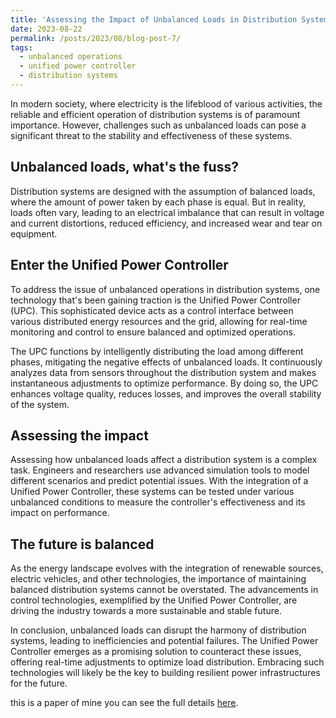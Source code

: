 ```yaml
---
title: 'Assessing the Impact of Unbalanced Loads in Distribution Systems using Unified Power Controller'
date: 2023-08-22
permalink: /posts/2023/08/blog-post-7/
tags:
  - unbalanced operations
  - unified power controller
  - distribution systems
---
```


In modern society, where electricity is the lifeblood of various activities, the reliable and efficient operation of distribution systems is of paramount importance. However, challenges such as unbalanced loads can pose a significant threat to the stability and effectiveness of these systems.

## Unbalanced loads, what's the fuss?

Distribution systems are designed with the assumption of balanced loads, where the amount of power taken by each phase is equal. But in reality, loads often vary, leading to an electrical imbalance that can result in voltage and current distortions, reduced efficiency, and increased wear and tear on equipment.

## Enter the Unified Power Controller

To address the issue of unbalanced operations in distribution systems, one technology that's been gaining traction is the Unified Power Controller (UPC). This sophisticated device acts as a control interface between various distributed energy resources and the grid, allowing for real-time monitoring and control to ensure balanced and optimized operations.

The UPC functions by intelligently distributing the load among different phases, mitigating the negative effects of unbalanced loads. It continuously analyzes data from sensors throughout the distribution system and makes instantaneous adjustments to optimize performance. By doing so, the UPC enhances voltage quality, reduces losses, and improves the overall stability of the system.

## Assessing the impact

Assessing how unbalanced loads affect a distribution system is a complex task. Engineers and researchers use advanced simulation tools to model different scenarios and predict potential issues. With the integration of a Unified Power Controller, these systems can be tested under various unbalanced conditions to measure the controller's effectiveness and its impact on performance.

## The future is balanced

As the energy landscape evolves with the integration of renewable sources, electric vehicles, and other technologies, the importance of maintaining balanced distribution systems cannot be overstated. The advancements in control technologies, exemplified by the Unified Power Controller, are driving the industry towards a more sustainable and stable future.

In conclusion, unbalanced loads can disrupt the harmony of distribution systems, leading to inefficiencies and potential failures. The Unified Power Controller emerges as a promising solution to counteract these issues, offering real-time adjustments to optimize load distribution. Embracing such technologies will likely be the key to building resilient power infrastructures for the future.

this is a paper of mine you can see the full details [here](/publication/2023-influence-of-transmission-line-parameters-and-load-on-losses-power-quality).
